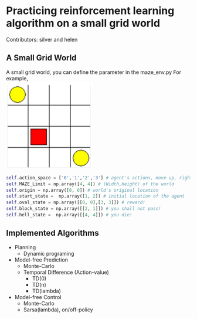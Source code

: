 # Practicing reinforcement learning algorithm on a small grid world
Contributors: silver and helen

## A Small Grid World 
A small grid world, you can define the parameter in the maze_env.py
For example, <br />
![alt text](https://github.com/chihfanhsu/RL_practice/blob/master/README_fig/world_example.png)<br />
```python
self.action_space = ['0','1','2','3'] # agent's actions, move up, right, down, and left
self.MAZE_Limit = np.array([4, 4]) # (Width,Height) of the world
self.origin = np.array([0, 0]) # world's original location
self.start_state =  np.array([1, 2]) # initial location of the agent
self.oval_state = np.array([[0, 0],[3, 3]]) # reward!
self.block_state = np.array([[2, 1]]) # you shall not pass!
self.hell_state =  np.array([[4, 4]]) # you die!
```
## Implemented Algorithms
* Planning
  * Dynamic programing
* Model-free Prediction
  * Monte-Carlo
  * Temporal Difference (Action-value)
    * TD(0)
    * TD(n)
    * TD(lambda)
* Model-free Control
  * Monte-Carlo
  * Sarsa(lambda), on/off-policy
